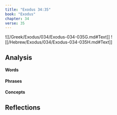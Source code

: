 ```yaml
---
title: "Exodus 34:35"
book: "Exodus"
chapter: 34
verse: 35
---
```

![[/Greek/Exodus/034/Exodus-034-035G.md#Text]]
![[/Hebrew/Exodus/034/Exodus-034-035H.md#Text]]

## Analysis

#### Words

#### Phrases

#### Concepts

## Reflections
